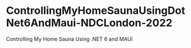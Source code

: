 # ControllingMyHomeSaunaUsingDotNet6AndMaui-NDCLondon-2022
Controlling My Home Sauna Using .NET 6 and MAUI
